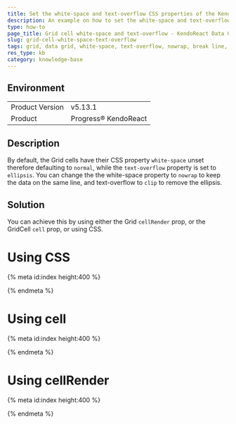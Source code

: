 ```yaml
---
title: Set the white-space and text-overflow CSS properties of the KendoReact Grid cells
description: An example on how to set the white-space and text-overflow CSS properties of the Grid cells
type: how-to
page_title: Grid cell white-space and text-overflow - KendoReact Data Grid
slug: grid-cell-white-space-text-overflow
tags: grid, data grid, white-space, text-overflow, nowrap, break line, ellipsis
res_type: kb
category: knowledge-base
---
```


## Environment

<table>
<tbody>
<tr>
<td>Product Version</td>
<td>v5.13.1</td>
</tr>
<tr>
<td>Product</td>
<td>Progress® KendoReact</td>
</tr>
</tbody>
</table>


## Description

By default, the Grid cells have their CSS property `white-space` unset therefore defaulting to `normal`, while the `text-overflow` property is set to `ellipsis`. You can change the the white-space property to `nowrap` to keep the data on the same line, and text-overflow to `clip` to remove the ellipsis.

## Solution

You can achieve this by using either the Grid `cellRender` prop, or the GridCell `cell` prop, or using CSS.

# Using CSS

{% meta id:index height:400 %}

{% endmeta %}

# Using cell

{% meta id:index height:400 %}

{% endmeta %}

# Using cellRender

{% meta id:index height:400 %}

{% endmeta %}
